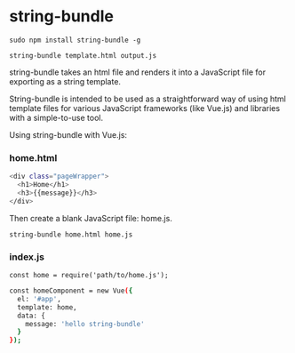 # string-bundle

`sudo npm install string-bundle -g`

`string-bundle template.html output.js`

string-bundle takes an html file and renders it into a JavaScript file for exporting as a string template.

String-bundle is intended to be used as a straightforward way of using html template files for various JavaScript frameworks (like Vue.js) and libraries with a simple-to-use tool.

Using string-bundle with Vue.js:

### home.html
``` bash
<div class="pageWrapper">
  <h1>Home</h1>
  <h3>{{message}}</h3>
</div>
```

Then create a blank JavaScript file: home.js.

`string-bundle home.html home.js`

### index.js
`const home = require('path/to/home.js');`

``` bash
const homeComponent = new Vue({
  el: '#app',
  template: home,
  data: {
    message: 'hello string-bundle'
  }
});
```
